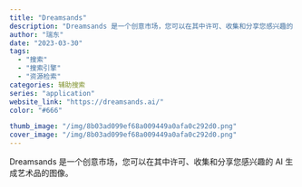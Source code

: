 ```yaml
---
title: "Dreamsands"
description: "Dreamsands 是一个创意市场，您可以在其中许可、收集和分享您感兴趣的 AI 生成艺术品的图像。 "
author: "瑞东"
date: "2023-03-30"
tags:
  - "搜索"
  - "搜索引擎"
  - "资源检索"
categories: 辅助搜索
series: "application"
website_link: "https://dreamsands.ai/"
color: "#666"

thumb_image: "/img/8b03ad099ef68a009449a0afa0c292d0.png"
cover_image: "/img/8b03ad099ef68a009449a0afa0c292d0.png"
---
```


Dreamsands 是一个创意市场，您可以在其中许可、收集和分享您感兴趣的 AI 生成艺术品的图像。 